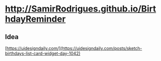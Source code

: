 # http://SamirRodrigues.github.io/BirthdayReminder

## Idea

[https://uidesigndaily.com/](https://uidesigndaily.com/posts/sketch-birthdays-list-card-widget-day-1042)
